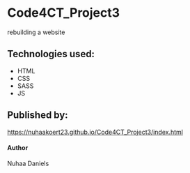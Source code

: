 # Code4CT_Project3
rebuilding a website

## Technologies used:
- HTML
- CSS
- SASS
- JS

## Published by:
https://nuhaakoert23.github.io/Code4CT_Project3/index.html

#### Author
Nuhaa Daniels
